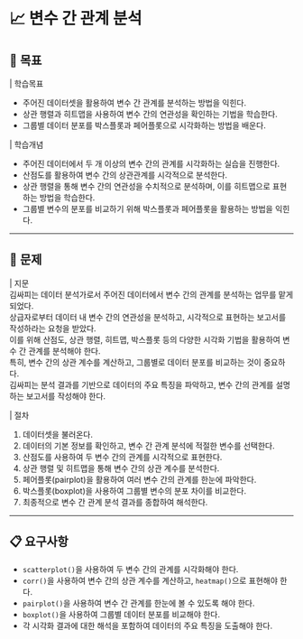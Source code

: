 # 📈 변수 간 관계 분석

## 🎯 목표
| 학습목표  
- 주어진 데이터셋을 활용하여 변수 간 관계를 분석하는 방법을 익힌다.  
- 상관 행렬과 히트맵을 사용하여 변수 간의 연관성을 확인하는 기법을 학습한다.  
- 그룹별 데이터 분포를 박스플롯과 페어플롯으로 시각화하는 방법을 배운다.  

| 학습개념  
- 주어진 데이터에서 두 개 이상의 변수 간의 관계를 시각화하는 실습을 진행한다.  
- 산점도를 활용하여 변수 간의 상관관계를 시각적으로 분석한다.  
- 상관 행렬을 통해 변수 간의 연관성을 수치적으로 분석하며, 이를 히트맵으로 표현하는 방법을 학습한다.  
- 그룹별 변수의 분포를 비교하기 위해 박스플롯과 페어플롯을 활용하는 방법을 익힌다.  

---

## 📌 문제
| 지문  
김싸피는 데이터 분석가로서 주어진 데이터에서 변수 간의 관계를 분석하는 업무를 맡게 되었다.  
상급자로부터 데이터 내 변수 간의 연관성을 분석하고, 시각적으로 표현하는 보고서를 작성하라는 요청을 받았다.  
이를 위해 산점도, 상관 행렬, 히트맵, 박스플롯 등의 다양한 시각화 기법을 활용하여 변수 간 관계를 분석해야 한다.  
특히, 변수 간의 상관 계수를 계산하고, 그룹별로 데이터 분포를 비교하는 것이 중요하다.  
김싸피는 분석 결과를 기반으로 데이터의 주요 특징을 파악하고, 변수 간의 관계를 설명하는 보고서를 작성해야 한다.  

| 절차  
1. 데이터셋을 불러온다.  
2. 데이터의 기본 정보를 확인하고, 변수 간 관계 분석에 적절한 변수를 선택한다.  
3. 산점도를 사용하여 두 변수 간의 관계를 시각적으로 표현한다.  
4. 상관 행렬 및 히트맵을 통해 변수 간의 상관 계수를 분석한다.  
5. 페어플롯(pairplot)을 활용하여 여러 변수 간의 관계를 한눈에 파악한다.  
6. 박스플롯(boxplot)을 사용하여 그룹별 변수의 분포 차이를 비교한다.  
7. 최종적으로 변수 간 관계 분석 결과를 종합하여 해석한다.  

---

## 📋 요구사항
- `scatterplot()`을 사용하여 두 변수 간의 관계를 시각화해야 한다.  
- `corr()`을 사용하여 변수 간의 상관 계수를 계산하고, `heatmap()`으로 표현해야 한다.  
- `pairplot()`을 사용하여 변수 간 관계를 한눈에 볼 수 있도록 해야 한다.  
- `boxplot()`을 사용하여 그룹별 데이터 분포를 비교해야 한다.  
- 각 시각화 결과에 대한 해석을 포함하여 데이터의 주요 특징을 도출해야 한다.  

